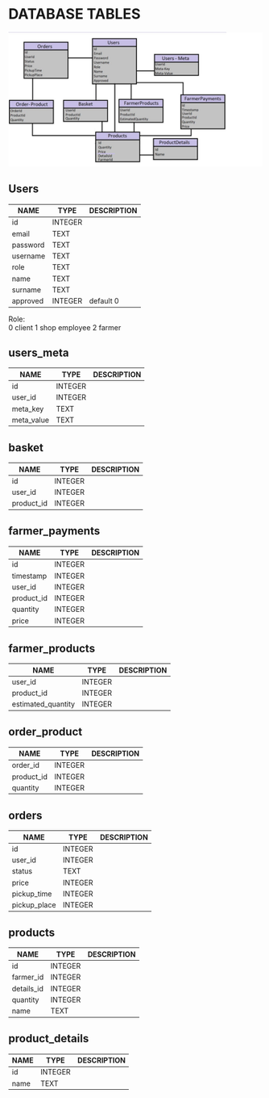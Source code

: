 # DATABASE TABLES

![Database](https://github.com/SE-P10/SPG/blob/master/Documentation/ERD.jpg?raw=true)

## Users
|NAME|TYPE|DESCRIPTION|
|---|---|---|
|id|INTEGER||
|email|TEXT||
|password|TEXT||
|username|TEXT||
|role|TEXT||
|name|TEXT||
|surname|TEXT||
|approved|INTEGER|default 0|

Role:<br>
0 client
1 shop employee
2 farmer



## users_meta
|NAME|TYPE|DESCRIPTION|
|---|---|---|
|id|INTEGER||
|user_id|INTEGER||
|meta_key|TEXT||
|meta_value|TEXT||

## basket
|NAME|TYPE|DESCRIPTION|
|---|---|---|
|id|INTEGER||
|user_id|INTEGER||
|product_id|INTEGER||

## farmer_payments
|NAME|TYPE|DESCRIPTION|
|---|---|---|
|id|INTEGER||
|timestamp|INTEGER||
|user_id|INTEGER||
|product_id|INTEGER||
|quantity|INTEGER||
|price|INTEGER||

## farmer_products
|NAME|TYPE|DESCRIPTION|
|---|---|---|
|user_id|INTEGER||
|product_id|INTEGER||
|estimated_quantity|INTEGER||

## order_product
|NAME|TYPE|DESCRIPTION|
|---|---|---|
|order_id|INTEGER||
|product_id|INTEGER||
|quantity|INTEGER||

## orders
|NAME|TYPE|DESCRIPTION|
|---|---|---|
|id|INTEGER||
|user_id|INTEGER||
|status|TEXT||
|price|INTEGER||
|pickup_time|INTEGER||
|pickup_place|INTEGER||

## products
|NAME|TYPE|DESCRIPTION|
|---|---|---|
|id|INTEGER||
|farmer_id|INTEGER||
|details_id|INTEGER||
|quantity|INTEGER||
|name|TEXT||

## product_details
|NAME|TYPE|DESCRIPTION|
|---|---|---|
|id|INTEGER||
|name|TEXT||



